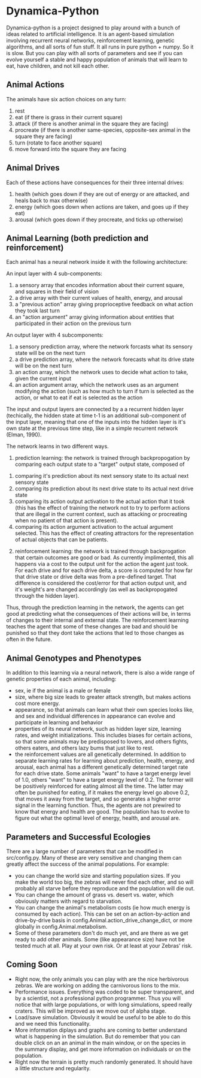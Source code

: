 # Dynamica-Python

Dynamica-python is a project designed to play around with a bunch of ideas related to artificial intelligence. It is an agent-based simulation involving recurrent neural networks, reinforcement learning, genetic algorithms, and all sorts of fun stuff. It all runs in pure python + numpy. So it is slow. But you can play with all sorts of parameters and see if you can evolve yourself a stable and happy population of animals that will learn to eat, have children, and not kill each other.

## Animal Actions
The animals have six action choices on any turn:
<ol>
<li>rest
<li>eat (if there is grass in their current square)
<li>attack (if there is another animal in the square they are facing)
<li>procreate (if there is another same-species, opposite-sex animal in the square they are facing)
<li>turn (rotate to face another square)
<li>move forward into the square they are facing
</ol>

## Animal Drives
Each of these actions have consequences for their three internal drives:
<ol>
  <li>health (which goes down if they are out of energy or are attacked, and heals back to max otherwise)
  <li>energy (which goes down when actions are taken, and goes up if they eat)
  <li>arousal (which goes down if they procreate, and ticks up otherwise)
</ol>

## Animal Learning (both prediction and reinforcement)
Each animal has a neural network inside it with the following architecture:

An input layer with 4 sub-components:
<ol>
  <li>a sensory array that encodes information about their current square, and squares in their field of vision
  <li>a drive array with their current values of health, energy, and arousal
  <li>a "previous action" array giving proprioceptive feedback on what action they took last turn
  <li>an "action argument" array giving information about entities that participated in their action on the previous turn
 </ol>

An output layer with 4 subcomponents:
<ol>
  <li>a sensory prediction array, where the network forcasts what its sensory state will be on the next turn
  <li>a drive prediction array, where the network forecasts what its drive state will be on the next turn
  <li>an action array, which the network uses to decide what action to take, given the current input
  <li>an action argument array, which the network uses as an argument modifying the action (such as how much to turn if turn is selected as the action, or what to eat if eat is selected as the action
</ol>
  
The input and output layers are connected by a a recurrent hidden layer (techically, the hidden state at time t-1 is an additional sub-component of the input layer, meaning that one of the inputs into the hidden layer is it's own state at the previous time step, like in a simple recurrent network (Elman, 1990).

The network learns in two different ways.

1. prediction learning: the network is trained through backpropogation by comparing each output state to a "target" output state, composed of 
<ol>
  <li>comparing it's prediction about its next sensory state to its actual next sensory state
  <li>comparing its prediction about its next drive state to its actual next drive state
  <li>comparing its action output activation to the actual action that it took (this has the effect of training the network not to try to perform actions that are illegal in the current context, such as attacking or procreating when no patient of that action is present).
  <li>comparing its action argument activation to the actual argument selected. This has the effect of creating attractors for the representation of actual objects that can be patients.
</ol>

2. reinforcement learning: the network is trained through backprogation that certain outcomes are good or bad. As currently implimented, this all happens via a cost to the output unit for the action the agent just took. For each drive and for each drive delta, a score is computed for how far that drive state or drive delta was from a pre-defined target. That difference is considered the cost/error for that action output unit, and it's weight's are changed accordingly (as well as backpropogated through the hidden layer).

Thus, through the prediction learning in the network, the agents can get good at predicting what the consequences of their actions will be, in terms of changes to their internal and external state. The reinforcement learning teaches the agent that some of these changes are bad and should be punished so that they dont take the actions that led to those changes as often in the future.

## Animal Genotypes and Phenotypes
In addition to this learning via a neural network, there is also a wide range of genetic properties of each animal, including:
<ul> 
<li>sex, ie if the animal is a male or female
<li> size, where big size leads to greater attack strength, but makes actions cost more energy.
<li> appearance, so that animals can learn what their own species looks like, and sex and individual differences in appearance can evolve and participate in learning and behavior
<li> properties of its neural network, such as hidden layer size, learning rates, and weight initializations. This includes biases for certain actions, so that some animals may be predisposed to lovers, and others fights, others eaters, and others lazy bums that just like to rest.
<li> the reinforcement values are all genetically determined. In addition to separate learning rates for learning about prediction, health, energy, and arousal, each animal has a different genetically determined target rate for each drive state. Some animals "want" to have a target energy level of 1.0, others "want" to have a target energy level of 0.2. The former will be positively reinforced for eating almost all the time. The latter may often be punished for eating, if it makes the energy level go above 0.2, that moves it away from the target, and so generates a higher error signal in the learning function. Thus, the agents are not prewired to know that energy and health are good. The population has to evolve to figure out what the optimal level of energy, health, and arousal are.
</ul>

## Parameters and Successful Ecologies
There are a large number of parameters that can be modified in src/config.py. Many of these are very sensitive and changing them can greatly affect the success of the animal populations. For example:
<ul>
<li>you can change the world size and starting population sizes. If you make the world too big, the zebras will never find each other, and so will probably all starve before they reproduce and the population will die out.
<li>You can change the amount of grass vs. desert vs. water, which obviously matters with regard to starvation.
<li>You can change the animal's metabolism costs (ie how much energy is consumed by each action). This can be set on an action-by-action and drive-by-drive basis in config.Animal.action_drive_change_dict, or more globally in config.Animal.metabolism.
<li>Some of these parameters don't do much yet, and are there as we get ready to add other animals. Some (like appearance size) have not be tested much at all. Play at your own risk. Or at least at your Zebras' risk.
</ul>

## Coming Soon
<ul>
<li>Right now, the only animals you can play with are the nice herbivorous zebras. We are working on adding the carnivorous lions to the mix.
<li>Performance issues. Everything was coded to be super transparent, and by a scientist, not a professional python programmer. Thus you will notice that with large populations, or with long simulations, speed really craters. This will be improved as we move out of alpha stage. 
<li>Load/save simulation. Obviously it would be useful to be able to do this and we need this functionality.
<li>More information diplays and graphs are coming to better understand what is happening in the simulation. But do remember  that you can double click on an an animal in the main window, or on the species in the summary display, and get more information on individuals or on the population.
<li>Right now the terrain is pretty much randomly generated. It should have a little structure and regularity.
</ul>
</ul>
